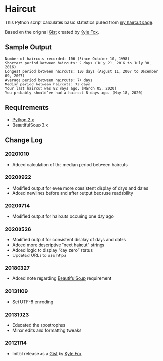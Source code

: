 # Haircut

This Python script calculates basic statistics pulled from [my haircut page](https://splorp.com/about/haircut/).

Based on the original [Gist](https://gist.github.com/kylefox/654113) created by [Kyle Fox](https://github.com/kylefox/).

## Sample Output

```
Number of haircuts recorded: 106 (Since October 10, 1998)
Shortest period between haircuts: 9 days (July 21, 2016 to July 30, 2016)
Longest period between haircuts: 120 days (August 11, 2007 to December 09, 2007)
Average period between haircuts: 74 days
Median period between haircuts: 73 days
Your last haircut was 82 days ago. (March 05, 2020)
You probably should’ve had a haircut 8 days ago. (May 18, 2020)
```

## Requirements

+ [Python 2.x](https://www.python.org/downloads/)
+ [BeautifulSoup 3.x](https://www.crummy.com/software/BeautifulSoup/)

## Change Log

### 20201010
+ Added calculation of the median period between haircuts

### 20200922
+ Modified output for even more consistent display of days and dates
+ Added newlines before and after output because readability

### 20200714
+ Modified output for haircuts occuring one day ago

### 20200526
+ Modified output for consistent display of days and dates
+ Added more descriptive “next haircut” strings
+ Added logic to display “day zero” status
+ Updated URLs to use https

### 20180327
+ Added note regarding [BeautifulSoup](https://www.crummy.com/software/BeautifulSoup/) requirement

### 20131109
+ Set UTF-8 encoding

### 20131023
+ Educated the apostrophes
+ Minor edits and formatting tweaks

### 20121114
+ Initial release as a [Gist](https://gist.github.com/kylefox/654113) by [Kyle Fox](https://github.com/kylefox/)
